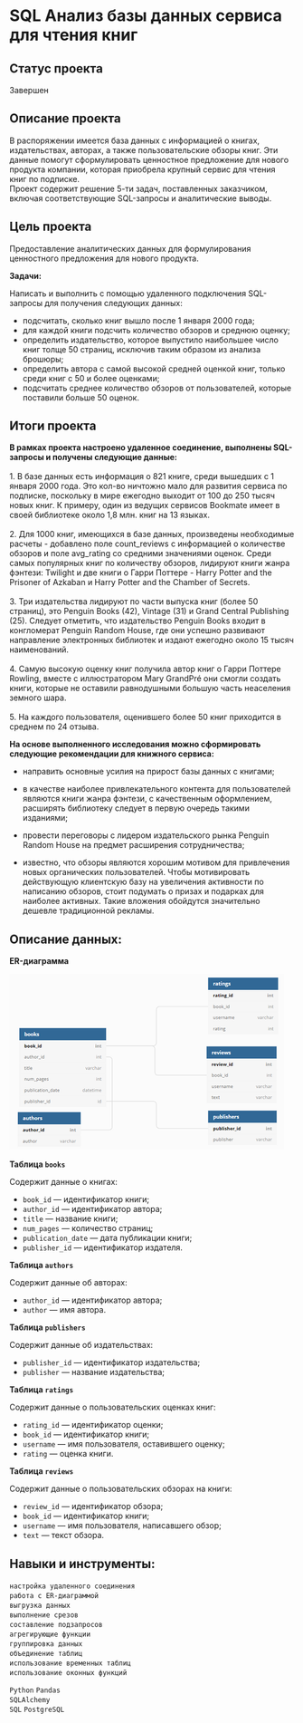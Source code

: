 # SQL Анализ базы данных сервиса для чтения книг 

## Статус проекта
Завершен

## Описание проекта

В распоряжении имеется база данных с информацией о книгах, издательствах, авторах, а также пользовательские обзоры книг. Эти данные помогут сформулировать ценностное предложение для нового продукта компании, которая приобрела крупный сервис для чтения книг по подписке.  
Проект содержит решение 5-ти задач, поставленных заказчиком,  включая соответствующие SQL-запросы и аналитические выводы.  

## Цель проекта  

Предоставление аналитических данных для формулирования ценностного предложения для нового продукта.  

**Задачи:**  

Написать и выполнить с помощью удаленного подключения SQL-запросы для получения следующих данных:  

- подсчитать, сколько книг вышло после 1 января 2000 года;
- для каждой книги подсчить количество обзоров и среднюю оценку;
- определить издательство, которое выпустило наибольшее число книг толще 50 страниц, исключив таким образом из анализа брошюры;
- определить автора с самой высокой средней оценкой книг, только среди книг с 50 и более оценками;
- подсчитать среднее количество обзоров от пользователей, которые поставили больше 50 оценок.

## Итоги проекта  

**В рамках проекта настроено удаленное соединение, выполнены SQL-запросы и получены следующие данные:**  
<br> 1. В базе данных есть информация о 821 книге, среди вышедших с 1 января 2000 года. Это кол-во ничтожно мало для развития сервиса по подписке, поскольку в мире ежегодно выходит от 100 до 250 тысяч новых книг. К примеру, один из ведущих сервисов Bookmate имеет в своей библиотеке около 1,8 млн. книг на 13 языках.  
<br> 2. Для 1000 книг, имеющихся в базе данных, произведены необходимые расчеты - добавлено поле count_reviews с информацией о количестве обзоров и поле avg_rating со средними значениями оценок. Среди самых популярных книг по количеству обзоров, лидируют книги жанра фэнтези: Twilight и две книги о Гарри Поттере - Harry Potter and the Prisoner of Azkaban и Harry Potter and the Chamber of Secrets.  
<br> 3. Три издательства лидируют по части выпуска книг (более 50 страниц), это Penguin Books (42), Vintage	(31) и Grand Central Publishing	(25). Следует отметить, что издательство Penguin Books входит в конгломерат Penguin Random House, где они успешно развивают направление электронных библиотек и издают ежегодно около 15 тысяч наименований.  
<br> 4. Самую высокую оценку книг получила автор книг о Гарри Поттере Rowling, вместе с иллюстратором Mary GrandPré они смогли создать книги, которые не оставили равнодушными большую часть неаселения земного шара.  
<br> 5. На каждого пользователя, оценившего более 50 книг приходится в среднем по 24 отзыва.  
  
  
**На основе выполненного исследования можно сформировать следующие рекомендации для книжного сервиса:**  
- направить основные усилия на прирост базы данных с книгами;   

- в качестве наиболее привлекательного контента для пользователей являются книги жанра фэнтези, с качественным оформлением, расширять библиотеку следует в первую очередь такими изданиями;      

- провести переговоры с лидером издательского рынка Penguin Random House на предмет расширения сотрудничества;   

- известно, что обзоры являются хорошим мотивом для привлечения новых органических пользователей. Чтобы мотивировать действующую клиентскую базу на увеличения активности по написанию обзоров, стоит подумать о призах и подарках для наиболее активных. Такие вложения обойдутся значительно дешевле традиционной рекламы.

## Описание данных:  

**ER-диаграмма**

![ER-диаграмма](https://github.com/aefr1/data-analysis-projects/blob/main/sql_analysis_reading_service/erd_reading_service.png)

**Таблица `books`**

Содержит данные о книгах:

- `book_id` — идентификатор книги;
- `author_id` — идентификатор автора;
- `title` — название книги;
- `num_pages` — количество страниц;
- `publication_date` — дата публикации книги;
- `publisher_id` — идентификатор издателя.

**Таблица `authors`**

Содержит данные об авторах:

- `author_id` — идентификатор автора;
- `author` — имя автора.

**Таблица `publishers`**

Содержит данные об издательствах:

- `publisher_id` — идентификатор издательства;
- `publisher` — название издательства;

**Таблица `ratings`**

Содержит данные о пользовательских оценках книг:

- `rating_id` — идентификатор оценки;
- `book_id` — идентификатор книги;
- `username` — имя пользователя, оставившего оценку;
- `rating` — оценка книги.

**Таблица `reviews`**

Содержит данные о пользовательских обзорах на книги:

- `review_id` — идентификатор обзора;
- `book_id` — идентификатор книги;
- `username` — имя пользователя, написавшего обзор;
- `text` — текст обзора.


## Навыки и инструменты:

`настройка удаленного соединения`  
`работа с ER-диаграммой`  
`выгрузка данных`  
`выполнение срезов`  
`составление подзапросов`  
`агрегирующие функции`  
`группировка данных`  
`объединение таблиц`  
`использование временных таблиц`  
`использование оконных функций`  
  
`Python` `Pandas`  
`SQLAlchemy`  
`SQL` `PostgreSQL`  

